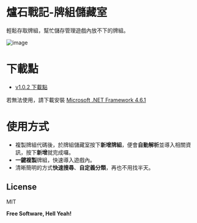 # 爐石戰記-牌組儲藏室

輕鬆存取牌組，幫忙儲存管理遊戲內放不下的牌組。

![image](https://drive.google.com/uc?export=view&id=1vAEfsZAGgC3CTjG5MisUvzKnpB5qmUq8)

# 下載點

* [v1.0.2 下載點](https://drive.google.com/open?id=19R-Kl7mFYE91b3pD93ffm9DPrPectRqo)

若無法使用，請下載安裝 [Microsoft .NET Framework 4.6.1](https://www.microsoft.com/zh-tw/download/details.aspx?id=49982)

# 使用方式

  - 複製牌組代碼後，於牌組儲藏室按下**新增牌組**，便會**自動解析**並導入相關資訊，按下**新增**就完成囉。
  - **一鍵複製**牌組，快速導入遊戲內。
  - 清晰簡明的方式**快速搜尋**、**自定義分類**，再也不用找半天。

License
----

MIT


**Free Software, Hell Yeah!**
